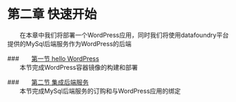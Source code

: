 # 第二章 快速开始
　　在本章中我们将部署一个WordPress应用，同时我们将使用datafoundry平台提供的MySql后端服务作为WordPress的后端   
  
###　　[第一节   hello WordPress](quick_start/01_deploy.md)  
　　本节完成WordPress容器镜像的构建和部署 
    
###　　[第二节   集成后端服务](quick_start/02_bind_backingservice.md)   
　　本节完成MySql后端服务的订购和与WordPress应用的绑定  